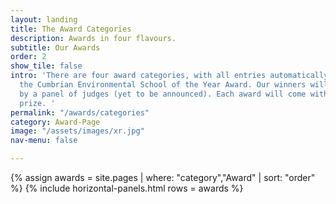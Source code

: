 ```yaml
---
layout: landing
title: The Award Categories
description: Awards in four flavours.
subtitle: Our Awards
order: 2
show_tile: false
intro: 'There are four award categories, with all entries automatically entered into
  the Cumbrian Environmental School of the Year Award. Our winners will be chosen
  by a panel of judges (yet to be announced). Each award will come with a financial
  prize. '
permalink: "/awards/categories"
category: Award-Page
image: "/assets/images/xr.jpg"
nav-menu: false

---
```

{% assign awards = site.pages | where: "category","Award" | sort: "order" %}
{% include horizontal-panels.html rows = awards %}